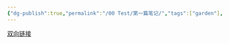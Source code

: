 ```yaml
---
{"dg-publish":true,"permalink":"/00 Test/第一篇笔记/","tags":["garden"],"updated":"2025-04-06T17:08:30.199+08:00"}
---
```


[双向链接](https://www.bilibili.com/video/BV18a411r7mt/?spm_id_from=333.337.search-card.all.click&vd_source=ccb6dd70f7591430ffc0e1872085c119)

